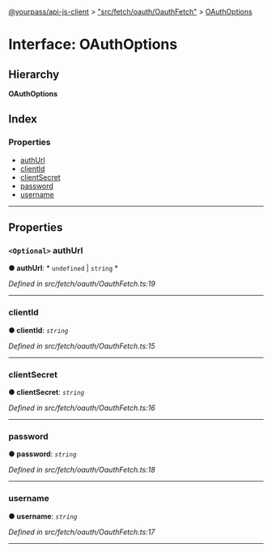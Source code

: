 [@yourpass/api-js-client](../README.md) > ["src/fetch/oauth/OauthFetch"](../modules/_src_fetch_oauth_oauthfetch_.md) > [OAuthOptions](../interfaces/_src_fetch_oauth_oauthfetch_.oauthoptions.md)

# Interface: OAuthOptions

## Hierarchy

**OAuthOptions**

## Index

### Properties

* [authUrl](_src_fetch_oauth_oauthfetch_.oauthoptions.md#authurl)
* [clientId](_src_fetch_oauth_oauthfetch_.oauthoptions.md#clientid)
* [clientSecret](_src_fetch_oauth_oauthfetch_.oauthoptions.md#clientsecret)
* [password](_src_fetch_oauth_oauthfetch_.oauthoptions.md#password)
* [username](_src_fetch_oauth_oauthfetch_.oauthoptions.md#username)

---

## Properties

<a id="authurl"></a>

### `<Optional>` authUrl

**● authUrl**: * `undefined` &#124; `string`
*

*Defined in src/fetch/oauth/OauthFetch.ts:19*

___
<a id="clientid"></a>

###  clientId

**● clientId**: *`string`*

*Defined in src/fetch/oauth/OauthFetch.ts:15*

___
<a id="clientsecret"></a>

###  clientSecret

**● clientSecret**: *`string`*

*Defined in src/fetch/oauth/OauthFetch.ts:16*

___
<a id="password"></a>

###  password

**● password**: *`string`*

*Defined in src/fetch/oauth/OauthFetch.ts:18*

___
<a id="username"></a>

###  username

**● username**: *`string`*

*Defined in src/fetch/oauth/OauthFetch.ts:17*

___

